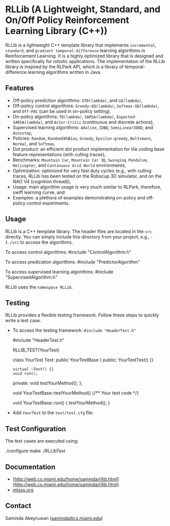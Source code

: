 RLLib (A Lightweight, Standard, and On/Off Policy Reinforcement Learning Library (C++))
=======================================================================================

RLLib is a lightweight C++ template library that implements `incremental`, `standard`, and `gradient temporal-difference` learning algorithms in Reinforcement Learning. It is a highly optimized library that is designed and written specifically for robotic applications. The implementation of the RLLib library is inspired by the RLPark API, which is a library of temporal-difference learning algorithms written in Java. 

Features
--------

* Off-policy prediction algorithms: `GTD(lambda)`, and `GQ(lambda)`,
* Off-policy control algorithms:  `Greedy-GQ(lambda)`, `Softmax-GQ(lambda)`, and `Off-PAC` (can be used in on-policy setting),
* On-policy algorithms: `TD(lambda)`, `SARSA(lambda)`, `Expected-SARSA(lambda)`, and `Actor-Critic` (continuous and discrete actions), 
* Supervised learning algorithms: `Adaline`, `IDBD`, `SemiLinearIDBD`, and `Autostep`, 
* Policies: `Random`, `Random50%Bias`, `Greedy`, `Epsilon-greedy`, `Boltzmann`, `Normal`, and `Softmax`,
* Dot product: an efficient dot product implementation for tile coding base feature representations (with culling traces),
* Benchmarks: `Mountain Car`, `Mountain Car 3D`, `Swinging Pendulum`, `Helicopter`, and `Continuous Grid World` environments,
* Optimization: optimized for very fast duty cycles (e.g., with culling traces, RLLib has been tested on the Robocup 3D simulator, and on the NAO V4  (cognition thread)), 
* Usage: main algorithm usage is very much similar to RLPark, therefore, swift learning curve, and
* Examples: a plethora of examples demonstrating on-policy and off-policy control experiments.


Usage
-----

RLLib is a C++ template library. The header files are located in the `src` directly. You can simply include this directory from your project, e.g., `-I./src` to access the algorithms.

To access control algorithms:
   #include "ControlAlgorithm.h"

To access predication algorithms:
   #include "PredictorAlgorithm"
 
To access supervised learning algorithms:
   #include "SupervisedAlgorithm.h"

RLLib uses the `namespace RLLib`.

Testing
-------

RLLib provides a flexible testing framework. Follow these steps to quickly write a test case.

* To access the testing framework: `#include "HeaderTest.h"`

   #include "HeaderTest.h"

   RLLIB_TEST(YourTest)

   class YourTest Test: public YourTestBase
   {
     public:
      YourTestTest() {}

      virtual ~Test() {}
      void run();

     private:
        void testYourMethod();
   };  

   void YourTestBase::testYourMethod() {/** Your test code */}

   void YourTestBase::run() { testYourMethod(); }


* Add `YourTest` to the `test/test.cfg` file.

Test Configuration
-------------------

The test cases are executed using:
   
   ./configure
   make
   ./RLLibTest

Documentation
------------- 
   
* [http://web.cs.miami.edu/home/saminda/rllib.html](http://web.cs.miami.edu/home/saminda/rllib.html)
* [mloss.org](https://mloss.org/software/view/502/)  


Contact
-------

   Saminda Abeyruwan (saminda@cs.miami.edu)


